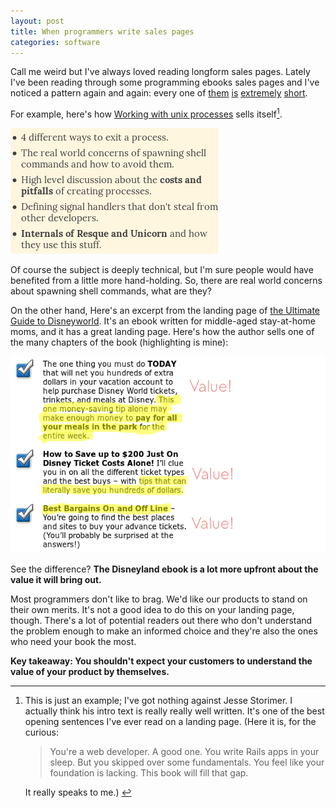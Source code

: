 ```yaml
---
layout: post
title: When programmers write sales pages
categories: software
---
```

Call me weird but I've always loved reading longform sales pages. Lately I've been reading through some programming ebooks sales pages and I've noticed a pattern again and again: every one of [them](http://createyourproglang.com/) [is](http://www.jstorimer.com/products/working-with-unix-processes) [extremely](http://exceptionalruby.com/) [short](https://www.petekeen.net/mastering-modern-payments). 

For example, here's how [Working with unix processes](http://www.jstorimer.com/products/working-with-unix-processes) sells itself[^pick].

![storimer benefits](/images/longform_copy/storimer_benefits.png)

Of course the subject is deeply technical, but I'm sure people would have benefited from a little more hand-holding. So, there are real world concerns about spawning shell commands, what are they?

On the other hand, Here's an excerpt from the landing page of [the Ultimate Guide to Disneyworld](http://dw-secrets.com). It's an ebook written for middle-aged stay-at-home moms, and it has a great landing page. Here's how the author sells one of the many chapters of the book (highlighting is mine):

![haworth benefits](/images/longform_copy/haworth_benefits.png)

See the difference? 
__The Disneyland ebook is a lot more upfront about the value it will bring out.__ 

Most programmers don't like to brag. We'd like our products to stand on their own merits. It's not a good idea to do this on your landing page, though.  There's a lot of potential readers out there who don't understand the problem enough to make an informed choice and they're also the ones who need your book the most. 
 
__Key takeaway: You shouldn't expect your customers to understand the value of your product by themselves.__

[^pick]: This is just an example; I've got nothing against Jesse Storimer. I actually think his intro text is really really well written. It's one of the best opening sentences I've ever read on a landing page. (Here it is, for the curious: 
    <blockquote>You're a web developer. A good one. You write Rails apps in your sleep. But you skipped over some fundamentals. You feel like your foundation is lacking. This book will fill that gap.</blockquote>
    It really speaks to me.) 

